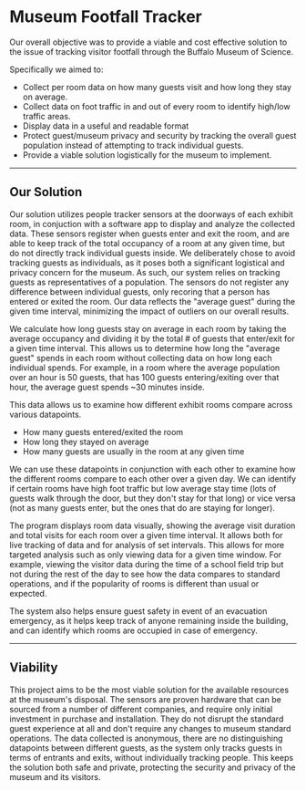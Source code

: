# Museum Footfall Tracker

Our overall objective was to provide a viable and cost effective solution to the issue of tracking visitor footfall through the Buffalo Museum of Science.

Specifically we aimed to:
- Collect per room data on how many guests visit and how long they stay on average.
- Collect data on foot traffic in and out of every room to identify high/low traffic areas.
- Display data in a useful and readable format
- Protect guest/museum privacy and security by tracking the overall guest population instead of attempting to track individual guests.
- Provide a viable solution logistically for the museum to implement.

---

## Our Solution

Our solution utilizes people tracker sensors at the doorways of each exhibit room, in conjuction with a software app to display and analyze the collected data. These sensors register when guests enter and exit the room, and are able to keep track of the total occupancy of a room at any given time, but do not directly track individual guests inside. We deliberately chose to avoid tracking guests as individuals, as it poses both a significant logistical and privacy concern for the museum. As such, our system relies on tracking guests as representatives of a population. The sensors do not register any difference between individual guests, only recoring that a person has entered or exited the room. Our data reflects the "average guest" during the given time interval, minimizing the impact of outliers on our overall results. 

We calculate how long guests stay on average in each room by taking the average occupancy and dividing it by the total # of guests that enter/exit for a given time interval. This allows us to determine how long the "average guest" spends in each room without collecting data on how long each individual spends. For example, in a room where the average population over an hour is 50 guests, that has 100 guests entering/exiting over that hour, the average guest spends ~30 minutes inside.

This data allows us to examine how different exhibit rooms compare across various datapoints.
- How many guests entered/exited the room 
- How long they stayed on average
- How many guests are usually in the room at any given time

We can use these datapoints in conjunction with each other to examine how the different rooms compare to each other over a given day. We can identify if certain rooms have high foot traffic but low average stay time (lots of guests walk through the door, but they don't stay for that long) or vice versa (not as many guests enter, but the ones that do are staying for longer).

The program displays room data visually, showing the average visit duration and total visits for each room over a given time interval. It allows both for live tracking of data and for analysis of set intervals. This allows for more targeted analysis such as only viewing data for a given time window. For example, viewing the visitor data during the time of a school field trip but not during the rest of the day to see how the data compares to standard operations, and if the popularity of rooms is different than usual or expected.

The system also helps ensure guest safety in event of an evacuation emergency, as it helps keep track of anyone remaining inside the building, and can identify which rooms are occupied in case of emergency.

---

## Viability

This project aims to be the most viable solution for the available resources at the museum's disposal. The sensors are proven hardware that can be sourced from a number of different companies, and require only initial investment in purchase and installation. They do not disrupt the standard guest experience at all and don't require any changes to museum standard operations. The data collected is anonymous, there are no distinguishing datapoints between different guests, as the system only tracks guests in terms of entrants and exits, without individually tracking people. This keeps the solution both safe and private, protecting the security and privacy of the museum and its visitors.